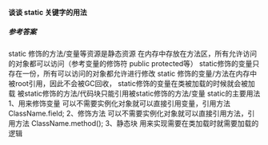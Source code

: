 #### 谈谈 static 关键字的用法

##### 参考答案

static 修饰的方法/变量等资源是静态资源 在内存中存放在方法区，所有允许访问的对象都可以访问（参考变量的修饰符 public protected等）
static修饰的变量只存在一份，所有可以访问的对象都允许进行修改
static 修饰的变量/方法在内存中被root引用，因此不会被GC回收，
static修饰的变量在类被加载的时候就会被加载
被static修饰的方法/代码块只能引用被static修饰的方法/变量
static的主要用法
1、用来修饰变量 可以不需要实例化对象就可以直接引用变量，引用方法ClassName.field;
2、修饰方法 可以不需要实例化对象就可以直接引用方法，引用方法 ClassName.method();
3、静态块 用来实现需要在类加载时就需要加载的逻辑